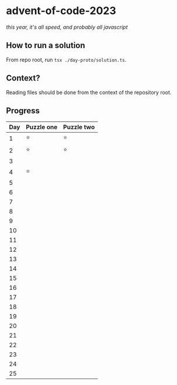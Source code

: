 # advent-of-code-2023

_this year, it's all speed, and probably all javascript_

## How to run a solution

From repo root, run `tsx ./day-proto/solution.ts`.

## Context?

Reading files should be done from the context of the repository root.

## Progress

| Day | Puzzle one | Puzzle two |
| --- | ---------- | ---------- |
| 1   | ⭐         | ⭐         |
| 2   | ⭐         | ⭐         |
| 3   |            |            |
| 4   | ⭐         |            |
| 5   |            |            |
| 6   |            |            |
| 7   |            |            |
| 8   |            |            |
| 9   |            |            |
| 10  |            |            |
| 11  |            |            |
| 12  |            |            |
| 13  |            |            |
| 14  |            |            |
| 15  |            |            |
| 16  |            |            |
| 17  |            |            |
| 18  |            |            |
| 19  |            |            |
| 20  |            |            |
| 21  |            |            |
| 22  |            |            |
| 23  |            |            |
| 24  |            |            |
| 25  |            |            |

